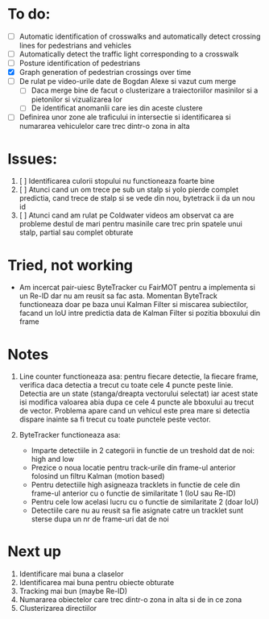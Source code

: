 # To do:

- [ ] Automatic identification of crosswalks and automatically detect crossing lines for pedestrians and vehicles  
- [ ] Automatically detect the traffic light corresponding to a crosswalk  
- [ ] Posture identification of pedestrians  
- [X] Graph generation of pedestrian crossings over time  
- [ ] De rulat pe video-urile date de Bogdan Alexe si vazut cum merge
    - [ ] Daca merge bine de facut o clusterizare a traiectoriilor masinilor si a pietonilor si vizualizarea lor
    - [ ] De identificat anomanlii care ies din aceste clustere
- [ ] Definirea unor zone ale traficului in intersectie si identificarea si numararea vehiculelor care trec dintr-o zona in alta

# Issues:
1. [ ] Identificarea culorii stopului nu functioneaza foarte bine
2. [ ] Atunci cand un om trece pe sub un stalp si yolo pierde complet predictia, cand trece de stalp si se vede din nou, bytetrack ii da un nou id
3. [ ] Atunci cand am rulat pe Coldwater videos am observat ca are probleme destul de mari pentru masinile care trec prin spatele unui stalp, partial sau complet obturate


# Tried, not working

- Am incercat pair-uiesc ByteTracker cu FairMOT pentru a implementa si un Re-ID dar nu am reusit sa fac asta. Momentan ByteTrack functioneaza doar pe baza unui Kalman Filter si miscarea subiectilor, facand un IoU intre predictia data de Kalman Filter si pozitia bboxului din frame

# Notes

1. Line counter functioneaza asa: pentru fiecare detectie, la fiecare frame, verifica daca detectia a trecut cu toate cele 4 puncte peste linie. Detectia are un state (stanga/dreapta vectorului selectat) iar acest state isi modifica valoarea abia dupa ce cele 4 puncte ale bboxului au trecut de vector. Problema apare cand un vehicul este prea mare si detectia dispare inainte sa fi trecut cu toate punctele peste vector.

2. ByteTracker functioneaza asa:
    - Imparte detectiile in 2 categorii in functie de un treshold dat de noi: high and low
    - Prezice o noua locatie pentru track-urile din frame-ul anterior folosind un filtru Kalman (motion based)
    - Pentru detectiile high asigneaza tracklets in functie de cele din frame-ul anterior cu o functie de similaritate 1 (IoU sau Re-ID)
    - Pentru cele low acelasi lucru cu o functie de similaritate 2 (doar IoU)
    - Detectiile care nu au reusit sa fie asignate catre un tracklet sunt sterse dupa un nr de frame-uri dat de noi

# Next up

1. Identificare mai buna a claselor
2. Identificarea mai buna pentru obiecte obturate
3. Tracking mai bun (maybe Re-ID)
4. Numararea obiectelor care trec dintr-o zona in alta si de in ce zona
5. Clusterizarea directiilor